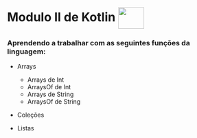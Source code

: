 # Modulo II de Kotlin <img align='center' height='50' width='60' src="https://cdn.jsdelivr.net/gh/devicons/devicon/icons/kotlin/kotlin-original.svg" />

### Aprendendo a trabalhar com as seguintes funções da linguagem:
* Arrays
  * Arrays de Int
  * ArraysOf de Int
  * Arrays de String
  * ArraysOf de String

* Coleções
* Listas

    
